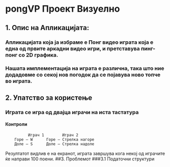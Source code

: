 # pongVP Проект Визуелно

## 1. Опис на Апликацијата:
### Апликацијата која ја избраме е Понг видео играта која е една од првите аркадни видео игри, и претставува пинг-понг со 2D графика.

### Нашата имплементација на играта e различна, така што ние додадовме со секој нов погодок да се појавува ново топче во играта.

## 2. Упатство за користење
### Играта се игра од двајца играчи на иста тастатура

#### Контроли

```       
          Играч 1		 Играч 2
	Горе – W	  Горе – Стрелка нагоре
	Доле – S	  Доле – Стрелка надоле
```
Резултатот видлив е на екранот, играта завршува кога некој од играчите ќе направи 100 поени.
##3. Проблемот
###3.1 Податочни структури
